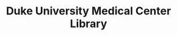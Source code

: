 ---
layout: repo
title: "Duke University Medical Center Library"
id: 5251
permalink: repos/5251/
---